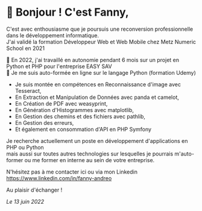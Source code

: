  # 👋 Bonjour ! C'est Fanny,

C'est avec enthousiasme que je poursuis une reconversion professionnelle dans le développement informatique.  
J'ai validé la formation Développeur Web et Web Mobile chez Metz Numeric School en 2021

🌱 En 2022, j'ai travaillé en autonomie pendant 6 mois sur un projet en Python et PHP pour l'entreprise EASY SAV  
💞️ Je me suis auto-formée en ligne sur le langage Python (formation Udemy)
- Je suis montée en compétences en Reconnaissance d'image avec Tesseract,
- En Extraction et Manipulation de Données avec panda et camelot,
- En Création de PDF avec weasyprint,
- En Génération d'Histogrammes avec matplotlib,
- En Gestion des chemins et des fichiers avec pathlib,
- En Gestion des erreurs,
- Et également en consommation d'API en PHP Symfony

Je recherche actuellement un poste en développement d'applications en PHP ou Python  
mais aussi sur toutes autres technologies sur lesquelles je pourrais m'auto-former 
ou me former en interne au sein de votre entreprise.

N'hésitez pas à me contacter ici ou via mon Linkedin https://www.linkedin.com/in/fanny-andreo

Au plaisir d'échanger !

  <i>Le 13 juin 2022</i>



